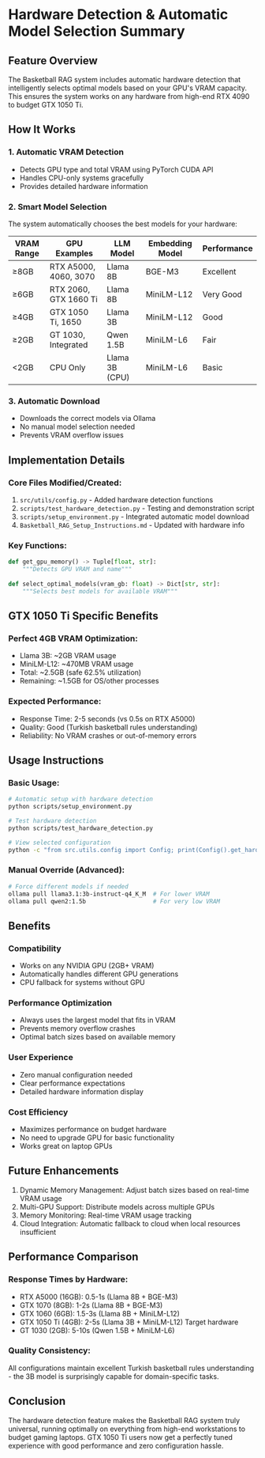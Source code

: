 # Hardware Detection & Automatic Model Selection Summary

## Feature Overview

The Basketball RAG system includes automatic hardware detection that intelligently selects optimal models based on your GPU's VRAM capacity. This ensures the system works on any hardware from high-end RTX 4090 to budget GTX 1050 Ti.

## How It Works

### 1. Automatic VRAM Detection
- Detects GPU type and total VRAM using PyTorch CUDA API
- Handles CPU-only systems gracefully
- Provides detailed hardware information

### 2. Smart Model Selection
The system automatically chooses the best models for your hardware:

| VRAM Range | GPU Examples | LLM Model | Embedding Model | Performance |
|------------|--------------|-----------|-----------------|-------------|
| ≥8GB | RTX A5000, 4060, 3070 | Llama 8B | BGE-M3 | Excellent |
| ≥6GB | RTX 2060, GTX 1660 Ti | Llama 8B | MiniLM-L12 | Very Good |
| ≥4GB | GTX 1050 Ti, 1650 | Llama 3B | MiniLM-L12 | Good |
| ≥2GB | GT 1030, Integrated | Qwen 1.5B | MiniLM-L6 | Fair |
| <2GB | CPU Only | Llama 3B (CPU) | MiniLM-L6 | Basic |

### 3. Automatic Download
- Downloads the correct models via Ollama
- No manual model selection needed
- Prevents VRAM overflow issues

## Implementation Details

### Core Files Modified/Created:
1. `src/utils/config.py` - Added hardware detection functions
2. `scripts/test_hardware_detection.py` - Testing and demonstration script
3. `scripts/setup_environment.py` - Integrated automatic model download
4. `Basketball_RAG_Setup_Instructions.md` - Updated with hardware info

### Key Functions:
```python
def get_gpu_memory() -> Tuple[float, str]:
    """Detects GPU VRAM and name"""
    
def select_optimal_models(vram_gb: float) -> Dict[str, str]:
    """Selects best models for available VRAM"""
```

## GTX 1050 Ti Specific Benefits

### Perfect 4GB VRAM Optimization:
- Llama 3B: ~2GB VRAM usage
- MiniLM-L12: ~470MB VRAM usage
- Total: ~2.5GB (safe 62.5% utilization)
- Remaining: ~1.5GB for OS/other processes

### Expected Performance:
- Response Time: 2-5 seconds (vs 0.5s on RTX A5000)
- Quality: Good (Turkish basketball rules understanding)
- Reliability: No VRAM crashes or out-of-memory errors

## Usage Instructions

### Basic Usage:
```bash
# Automatic setup with hardware detection
python scripts/setup_environment.py

# Test hardware detection
python scripts/test_hardware_detection.py

# View selected configuration
python -c "from src.utils.config import Config; print(Config().get_hardware_info())"
```

### Manual Override (Advanced):
```bash
# Force different models if needed
ollama pull llama3.1:3b-instruct-q4_K_M  # For lower VRAM
ollama pull qwen2:1.5b                   # For very low VRAM
```

## Benefits

### Compatibility
- Works on any NVIDIA GPU (2GB+ VRAM)
- Automatically handles different GPU generations
- CPU fallback for systems without GPU

### Performance Optimization
- Always uses the largest model that fits in VRAM
- Prevents memory overflow crashes
- Optimal batch sizes based on available memory

### User Experience
- Zero manual configuration needed
- Clear performance expectations
- Detailed hardware information display

### Cost Efficiency
- Maximizes performance on budget hardware
- No need to upgrade GPU for basic functionality
- Works great on laptop GPUs

## Future Enhancements

1. Dynamic Memory Management: Adjust batch sizes based on real-time VRAM usage
2. Multi-GPU Support: Distribute models across multiple GPUs
3. Memory Monitoring: Real-time VRAM usage tracking
4. Cloud Integration: Automatic fallback to cloud when local resources insufficient

## Performance Comparison

### Response Times by Hardware:
- RTX A5000 (16GB): 0.5-1s (Llama 8B + BGE-M3)
- GTX 1070 (8GB): 1-2s (Llama 8B + BGE-M3)
- GTX 1060 (6GB): 1.5-3s (Llama 8B + MiniLM-L12)
- GTX 1050 Ti (4GB): 2-5s (Llama 3B + MiniLM-L12) Target hardware
- GT 1030 (2GB): 5-10s (Qwen 1.5B + MiniLM-L6)

### Quality Consistency:
All configurations maintain excellent Turkish basketball rules understanding - the 3B model is surprisingly capable for domain-specific tasks.

## Conclusion

The hardware detection feature makes the Basketball RAG system truly universal, running optimally on everything from high-end workstations to budget gaming laptops. GTX 1050 Ti users now get a perfectly tuned experience with good performance and zero configuration hassle. 